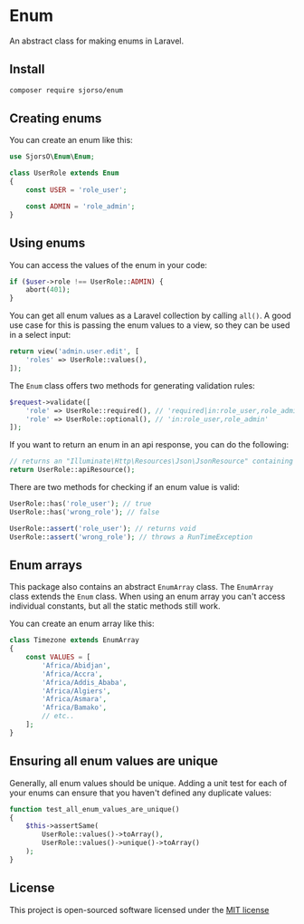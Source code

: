 # Enum
An abstract class for making enums in Laravel.

## Install
```bash
composer require sjorso/enum
```

## Creating enums
You can create an enum like this:
```php
use SjorsO\Enum\Enum;

class UserRole extends Enum
{
    const USER = 'role_user';

    const ADMIN = 'role_admin';
}
```

## Using enums
You can access the values of the enum in your code:
```php
if ($user->role !== UserRole::ADMIN) {
    abort(401);
}
```

You can get all enum values as a Laravel collection by calling `all()`. A good use case for this is passing the enum values to a view, so they can be used in a select input:
```php
return view('admin.user.edit', [
    'roles' => UserRole::values(),
]);
```

The `Enum` class offers two methods for generating validation rules:
```php
$request->validate([
    'role' => UserRole::required(), // 'required|in:role_user,role_admin'    
    'role' => UserRole::optional(), // 'in:role_user,role_admin'    
]);
```

If you want to return an enum in an api response, you can do the following:
```php
// returns an "Illuminate\Http\Resources\Json\JsonResource" containing the enum values
return UserRole::apiResource(); 
```

There are two methods for checking if an enum value is valid:
```php
UserRole::has('role_user'); // true
UserRole::has('wrong_role'); // false

UserRole::assert('role_user'); // returns void
UserRole::assert('wrong_role'); // throws a RunTimeException
```

## Enum arrays
This package also contains an abstract `EnumArray` class. The `EnumArray` class extends the `Enum` class. When using an enum array you can't access individual constants, but all the static methods still work. 

You can create an enum array like this:
```php
class Timezone extends EnumArray
{
    const VALUES = [
        'Africa/Abidjan',
        'Africa/Accra',
        'Africa/Addis_Ababa',
        'Africa/Algiers',
        'Africa/Asmara',
        'Africa/Bamako',
        // etc..
    ];
}
```

## Ensuring all enum values are unique
Generally, all enum values should be unique. Adding a unit test for each of your enums can ensure that you haven't defined any duplicate values:
```php
function test_all_enum_values_are_unique()
{
    $this->assertSame(
        UserRole::values()->toArray(),
        UserRole::values()->unique()->toArray()
    );
}
``` 

## License

This project is open-sourced software licensed under the [MIT license](http://opensource.org/licenses/MIT)
